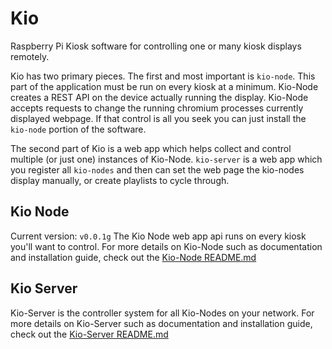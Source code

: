 # Kio
Raspberry Pi Kiosk software for controlling one or many kiosk displays remotely.

Kio has two primary pieces. The first and most important is `kio-node`. This part of the application
must be run on every kiosk at a minimum.
Kio-Node creates a REST API on the device actually running the display. Kio-Node accepts requests
to change the running chromium processes currently displayed webpage. If that control is all you
seek you can just install the `kio-node` portion of the software.

The second part of Kio is a web app which helps collect and control multiple (or just one) instances
of Kio-Node. `kio-server` is a web app which you register all `kio-nodes` and then can set the web
page the kio-nodes display manually, or create playlists to cycle through.


## Kio Node
Current version: `v0.0.1g`
The Kio Node web app api runs on every kiosk you'll want to control. For more details on Kio-Node
such as documentation and installation guide, check out the [Kio-Node README.md](kio-node/README.md)

## Kio Server
Kio-Server is the controller system for all Kio-Nodes on your network. For more details on Kio-Server
such as documentation and installation guide, check out the [Kio-Server README.md](kio-server/README.md)
